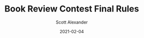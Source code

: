 ---
layout: podcast
title: "Book Review Contest Final Rules"
author: Scott Alexander
description: https://astralcodexten.substack.com/p/book-review-contest-final-rules
date: 2021-02-04
length: 540403
duration: 135
guid: book-review-contest-final-rules
---